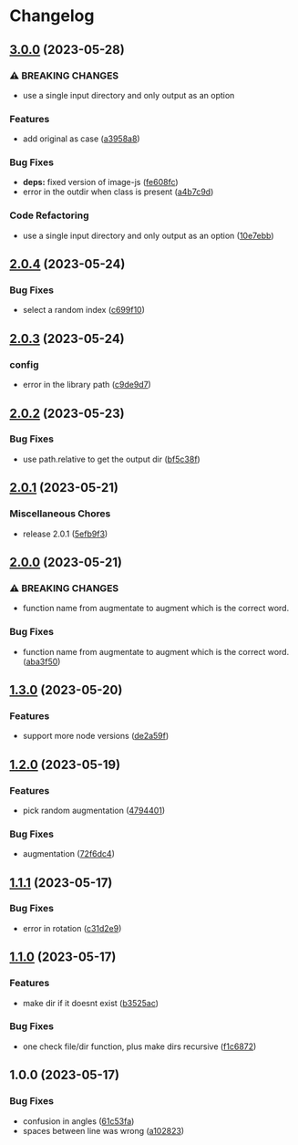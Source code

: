 # Changelog

## [3.0.0](https://github.com/santimirandarp/yolo-augment/compare/v2.0.4...v3.0.0) (2023-05-28)


### ⚠ BREAKING CHANGES

* use a single input directory and only output as an option

### Features

* add original as case ([a3958a8](https://github.com/santimirandarp/yolo-augment/commit/a3958a8f271cd78029e8e031d560146c33b2c457))


### Bug Fixes

* **deps:** fixed version of image-js ([fe608fc](https://github.com/santimirandarp/yolo-augment/commit/fe608fc484d915bdbaf1a3805a0af0225fd527ba))
* error in the outdir when class is present ([a4b7c9d](https://github.com/santimirandarp/yolo-augment/commit/a4b7c9dc7695178a1c87cbbfa2c63c8312eab684))


### Code Refactoring

* use a single input directory and only output as an option ([10e7ebb](https://github.com/santimirandarp/yolo-augment/commit/10e7ebb973102f8b31058e92d18d8c2eb079ec05))

## [2.0.4](https://github.com/santimirandarp/yolo-augment/compare/v2.0.3...v2.0.4) (2023-05-24)


### Bug Fixes

* select a random index ([c699f10](https://github.com/santimirandarp/yolo-augment/commit/c699f1006fcc090993f67eee73d66c8461015b94))

## [2.0.3](https://github.com/santimirandarp/yolo-augment/compare/v2.0.2...v2.0.3) (2023-05-24)


### config

* error in the library path ([c9de9d7](https://github.com/santimirandarp/yolo-augment/commit/c9de9d7fcd455d5f8b45ccfc5a345d14c2953704))

## [2.0.2](https://github.com/santimirandarp/yolo-augment/compare/v2.0.1...v2.0.2) (2023-05-23)


### Bug Fixes

* use path.relative to get the output dir ([bf5c38f](https://github.com/santimirandarp/yolo-augment/commit/bf5c38fcc978a9abff9f10600689b8b508abf42c))

## [2.0.1](https://github.com/santimirandarp/yolo-augment/compare/v2.0.0...v2.0.1) (2023-05-21)


### Miscellaneous Chores

* release 2.0.1 ([5efb9f3](https://github.com/santimirandarp/yolo-augment/commit/5efb9f3411819db1359cbd202d30f59ad3e781a4))

## [2.0.0](https://github.com/santimirandarp/yolo-augment/compare/v1.3.0...v2.0.0) (2023-05-21)


### ⚠ BREAKING CHANGES

* function name from augmentate to augment which is the correct word.

### Bug Fixes

* function name from augmentate to augment which is the correct word. ([aba3f50](https://github.com/santimirandarp/yolo-augment/commit/aba3f509f1d1775b05b386de94df9fb303401c47))

## [1.3.0](https://github.com/santimirandarp/yolo-augment/compare/v1.2.0...v1.3.0) (2023-05-20)


### Features

* support more node versions ([de2a59f](https://github.com/santimirandarp/yolo-augment/commit/de2a59f8fd526e69ecc84c23ea44c06db0689859))

## [1.2.0](https://github.com/santimirandarp/yolo-augment/compare/v1.1.1...v1.2.0) (2023-05-19)


### Features

* pick random augmentation ([4794401](https://github.com/santimirandarp/yolo-augment/commit/4794401a9af332cfe3016f0450cdba7e2c4acef4))


### Bug Fixes

* augmentation ([72f6dc4](https://github.com/santimirandarp/yolo-augment/commit/72f6dc4fe874619f7f97d51436728f5014339b4a))

## [1.1.1](https://github.com/santimirandarp/yolo-augment/compare/v1.1.0...v1.1.1) (2023-05-17)


### Bug Fixes

* error in rotation ([c31d2e9](https://github.com/santimirandarp/yolo-augment/commit/c31d2e9807bd711fee5087ef845ec0d2549cc112))

## [1.1.0](https://github.com/santimirandarp/yolo-augment/compare/v1.0.0...v1.1.0) (2023-05-17)


### Features

* make dir if it doesnt exist ([b3525ac](https://github.com/santimirandarp/yolo-augment/commit/b3525ac79b4acf96c2028fefd6f76e9cea0630ff))


### Bug Fixes

* one check file/dir function, plus make dirs recursive ([f1c6872](https://github.com/santimirandarp/yolo-augment/commit/f1c68723b817bd7613ca5aae476815544f3a0164))

## 1.0.0 (2023-05-17)


### Bug Fixes

* confusion in angles ([61c53fa](https://github.com/santimirandarp/yolo-augment/commit/61c53fa3155d0743df0fd2fcf6c0a97ccb0571cb))
* spaces between line was wrong ([a102823](https://github.com/santimirandarp/yolo-augment/commit/a1028235353c272ffb2f55d4d56a026e65904a28))
